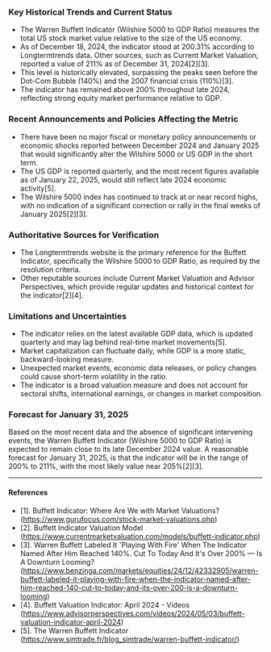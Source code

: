 ### Key Historical Trends and Current Status

- The Warren Buffett Indicator (Wilshire 5000 to GDP Ratio) measures the total US stock market value relative to the size of the US economy.
- As of December 18, 2024, the indicator stood at 200.31% according to Longtermtrends data. Other sources, such as Current Market Valuation, reported a value of 211% as of December 31, 2024[2][3].
- This level is historically elevated, surpassing the peaks seen before the Dot-Com Bubble (140%) and the 2007 financial crisis (110%)[3].
- The indicator has remained above 200% throughout late 2024, reflecting strong equity market performance relative to GDP.

### Recent Announcements and Policies Affecting the Metric

- There have been no major fiscal or monetary policy announcements or economic shocks reported between December 2024 and January 2025 that would significantly alter the Wilshire 5000 or US GDP in the short term.
- The US GDP is reported quarterly, and the most recent figures available as of January 22, 2025, would still reflect late 2024 economic activity[5].
- The Wilshire 5000 index has continued to track at or near record highs, with no indication of a significant correction or rally in the final weeks of January 2025[2][3].

### Authoritative Sources for Verification

- The Longtermtrends website is the primary reference for the Buffett Indicator, specifically the Wilshire 5000 to GDP Ratio, as required by the resolution criteria.
- Other reputable sources include Current Market Valuation and Advisor Perspectives, which provide regular updates and historical context for the indicator[2][4].

### Limitations and Uncertainties

- The indicator relies on the latest available GDP data, which is updated quarterly and may lag behind real-time market movements[5].
- Market capitalization can fluctuate daily, while GDP is a more static, backward-looking measure.
- Unexpected market events, economic data releases, or policy changes could cause short-term volatility in the ratio.
- The indicator is a broad valuation measure and does not account for sectoral shifts, international earnings, or changes in market composition.

### Forecast for January 31, 2025

Based on the most recent data and the absence of significant intervening events, the Warren Buffett Indicator (Wilshire 5000 to GDP Ratio) is expected to remain close to its late December 2024 value. A reasonable forecast for January 31, 2025, is that the indicator will be in the range of 200% to 211%, with the most likely value near 205%[2][3].

---

#### References

- [1]. Buffett Indicator: Where Are We with Market Valuations? (https://www.gurufocus.com/stock-market-valuations.php)
- [2]. Buffett Indicator Valuation Model (https://www.currentmarketvaluation.com/models/buffett-indicator.php)
- [3]. Warren Buffett Labeled It 'Playing With Fire' When The Indicator Named After Him Reached 140%. Cut To Today And It's Over 200% — Is A Downturn Looming? (https://www.benzinga.com/markets/equities/24/12/42332905/warren-buffett-labeled-it-playing-with-fire-when-the-indicator-named-after-him-reached-140-cut-to-today-and-its-over-200-is-a-downturn-looming)
- [4]. Buffett Valuation Indicator: April 2024 - Videos (https://www.advisorperspectives.com/videos/2024/05/03/buffett-valuation-indicator-april-2024)
- [5]. The Warren Buffett Indicator (https://www.simtrade.fr/blog_simtrade/warren-buffett-indicator/)